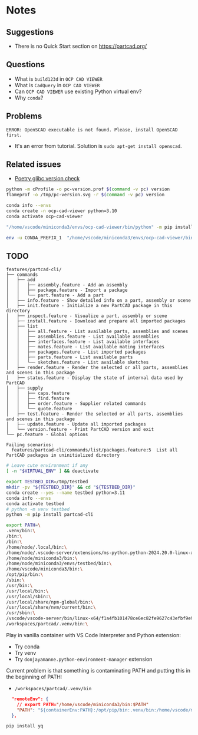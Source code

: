 # Notes

## Suggestions

- There is no Quick Start section on https://partcad.org/

## Questions

- What is `build123d` in `OCP CAD VIEWER`
- What is `CadQuery` in `OCP CAD VIEWER`
- Can `OCP CAD VIEWER` use existing Python virtual env?
- Why `conda`?

## Problems

```
ERROR: OpenSCAD executable is not found. Please, install OpenSCAD first.
```

- It's an error from tutorial. Solution is `sudo apt-get install openscad`.

## Related issues

- [Poetry glibc version check](https://github.com/python-poetry/poetry/issues/9837)

```bash
python -m cProfile -o pc-version.prof $(command -v pc) version
flameprof -o /tmp/pc-version.svg -r $(command -v pc) version
```

```bash
conda info --envs
conda create -n ocp-cad-viewer python=3.10
conda activate ocp-cad-viewer
```

```bash
"/home/vscode/miniconda3/envs/ocp-cad-viewer/bin/python" -m pip install ocp_vscode==2.6.1 git+https://github.com/gumyr/build123d ## && exit
```

```bash
env -u CONDA_PREFIX_1  "/home/vscode/miniconda3/envs/ocp-cad-viewer/bin/python" -m pip install ocp_vscode==2.6.1 git+https://github.com/cadquery/cadquery.git && exit
```

## TODO

```
features/partcad-cli/
├── commands
│   ├── add
│   │   ├── assembly.feature - Add an assembly
│   │   ├── package.feature - Import a package
│   │   └── part.feature - Add a part
│   ├── info.feature - Show detailed info on a part, assembly or scene
│   ├── init.feature - Initialize a new PartCAD package in this directory
│   ├── inspect.feature - Visualize a part, assembly or scene
│   ├── install.feature - Download and prepare all imported packages
│   ├── list
│   │   ├── all.feature - List available parts, assemblies and scenes
│   │   ├── assemblies.feature - List available assemblies
│   │   ├── interfaces.feature - List available interfaces
│   │   ├── mates.feature - List available mating interfaces
│   │   ├── packages.feature - List imported packages
│   │   ├── parts.feature - List available parts
│   │   └── sketches.feature - List available sketches
│   ├── render.feature - Render the selected or all parts, assemblies and scenes in this package
│   ├── status.feature - Display the state of internal data used by PartCAD
│   ├── supply
│   │   ├── caps.feature
│   │   ├── find.feature
│   │   ├── order.feature - Supplier related commands
│   │   └── quote.feature
│   ├── test.feature - Render the selected or all parts, assemblies and scenes in this package
│   ├── update.feature - Update all imported packages
│   └── version.feature - Print PartCAD version and exit
└── pc.feature - Global options
```

```
Failing scenarios:
  features/partcad-cli/commands/list/packages.feature:5  List all PartCAD packages in uninitialized directory
```

```bash
# Leave cute environment if any
[ -n "$VIRTUAL_ENV" ] && deactivate

export TESTBED_DIR=/tmp/testbed
mkdir -pv "${TESTBED_DIR}" && cd "${TESTBED_DIR}"
conda create --yes --name testbed python=3.11
conda info --envs
conda activate testbed
# python -m venv testbed
python -m pip install partcad-cli
```

```bash
export PATH=\
.venv/bin:\
/bin:\
/bin:\
/home/node/.local/bin:\
/home/node/.vscode-server/extensions/ms-python.python-2024.20.0-linux-x64/python_files/deactivate/bash:\
/home/node/miniconda3/bin:\
/home/node/miniconda3/envs/testbed/bin:\
/home/vscode/miniconda3/bin:\
/opt/pip/bin:\
/sbin:\
/usr/bin:\
/usr/local/bin:\
/usr/local/sbin:\
/usr/local/share/npm-global/bin:\
/usr/local/share/nvm/current/bin:\
/usr/sbin:\
/vscode/vscode-server/bin/linux-x64/f1a4fb101478ce6ec82fe9627c43efbf9e98c813/bin/remote-cli:\
/workspaces/partcad/.venv/bin:\
```

Play in vanilla container with VS Code Interpreter and Python extension:

- Try conda
- Try venv
- Try `donjayamanne.python-environment-manager` extension

Current problem is that something is contaminating PATH and putting this in the beginning of PATH:

- `/workspaces/partcad/.venv/bin`

```json
  "remoteEnv": {
    // export PATH="/home/vscode/miniconda3/bin:$PATH"
    "PATH": "${containerEnv:PATH}:/opt/pip/bin:.venv/bin:/home/vscode/miniconda3/bin"
  },
```

```bash
pip install yq
```
